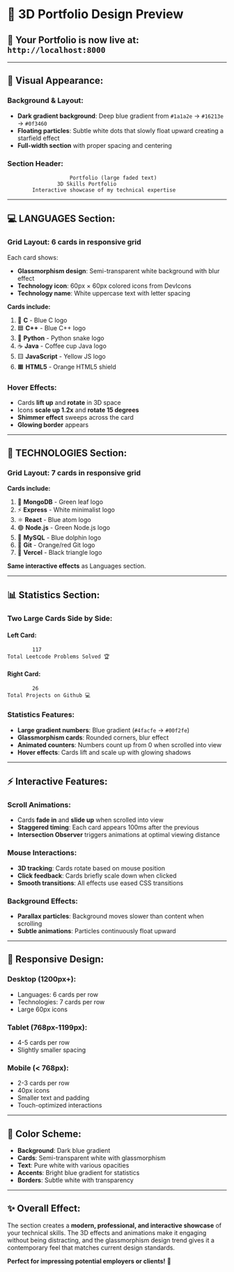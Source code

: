 # 🎨 3D Portfolio Design Preview

## 📱 **Your Portfolio is now live at:** `http://localhost:8000`

---

## 🌟 **Visual Appearance:**

### **Background & Layout:**
- **Dark gradient background**: Deep blue gradient from `#1a1a2e` → `#16213e` → `#0f3460`
- **Floating particles**: Subtle white dots that slowly float upward creating a starfield effect
- **Full-width section** with proper spacing and centering

### **Section Header:**
```
                    Portfolio (large faded text)
                3D Skills Portfolio
        Interactive showcase of my technical expertise
```

---

## 💻 **LANGUAGES Section:**

### **Grid Layout:** 6 cards in responsive grid
Each card shows:
- **Glassmorphism design**: Semi-transparent white background with blur effect
- **Technology icon**: 60px × 60px colored icons from DevIcons
- **Technology name**: White uppercase text with letter spacing

**Cards include:**
1. 🔵 **C** - Blue C logo
2. 🟦 **C++** - Blue C++ logo  
3. 🐍 **Python** - Python snake logo
4. ☕ **Java** - Coffee cup Java logo
5. 🟨 **JavaScript** - Yellow JS logo
6. 🟧 **HTML5** - Orange HTML5 shield

### **Hover Effects:**
- Cards **lift up** and **rotate** in 3D space
- Icons **scale up 1.2x** and **rotate 15 degrees**
- **Shimmer effect** sweeps across the card
- **Glowing border** appears

---

## 🔧 **TECHNOLOGIES Section:**

### **Grid Layout:** 7 cards in responsive grid
**Cards include:**
1. 🍃 **MongoDB** - Green leaf logo
2. ⚡ **Express** - White minimalist logo
3. ⚛️ **React** - Blue atom logo
4. 🟢 **Node.js** - Green Node.js logo
5. 🐬 **MySQL** - Blue dolphin logo
6. 🔴 **Git** - Orange/red Git logo
7. 🔺 **Vercel** - Black triangle logo

**Same interactive effects** as Languages section.

---

## 📊 **Statistics Section:**

### **Two Large Cards Side by Side:**

#### **Left Card:**
```
        117
Total Leetcode Problems Solved 🏆
```

#### **Right Card:**
```
        26
Total Projects on Github 💻
```

### **Statistics Features:**
- **Large gradient numbers**: Blue gradient (`#4facfe` → `#00f2fe`)
- **Glassmorphism cards**: Rounded corners, blur effect
- **Animated counters**: Numbers count up from 0 when scrolled into view
- **Hover effects**: Cards lift and scale up with glowing shadows

---

## ⚡ **Interactive Features:**

### **Scroll Animations:**
- Cards **fade in** and **slide up** when scrolled into view
- **Staggered timing**: Each card appears 100ms after the previous
- **Intersection Observer** triggers animations at optimal viewing distance

### **Mouse Interactions:**
- **3D tracking**: Cards rotate based on mouse position
- **Click feedback**: Cards briefly scale down when clicked
- **Smooth transitions**: All effects use eased CSS transitions

### **Background Effects:**
- **Parallax particles**: Background moves slower than content when scrolling
- **Subtle animations**: Particles continuously float upward

---

## 📱 **Responsive Design:**

### **Desktop (1200px+):**
- Languages: 6 cards per row
- Technologies: 7 cards per row
- Large 60px icons

### **Tablet (768px-1199px):**
- 4-5 cards per row
- Slightly smaller spacing

### **Mobile (< 768px):**
- 2-3 cards per row
- 40px icons
- Smaller text and padding
- Touch-optimized interactions

---

## 🎯 **Color Scheme:**
- **Background**: Dark blue gradient
- **Cards**: Semi-transparent white with glassmorphism
- **Text**: Pure white with various opacities
- **Accents**: Bright blue gradient for statistics
- **Borders**: Subtle white with transparency

---

## ✨ **Overall Effect:**
The section creates a **modern, professional, and interactive showcase** of your technical skills. The 3D effects and animations make it engaging without being distracting, and the glassmorphism design trend gives it a contemporary feel that matches current design standards.

**Perfect for impressing potential employers or clients!** 🚀